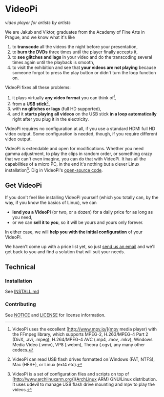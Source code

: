 # VideoPi

*video player for artists by artists*

We are Jakub and Viktor, graduates from the Academy of Fine Arts in Prague, and we know what it's like

1. to __transcode__ all the videos the night before your presentation,
2. to __burn the DVDs__ three times until the player finally accepts it,
3. to __see glitches and lags__ in your video and do the transcoding several times again until the playback is smooth,
4. to visit the exhibition and see that __your videos are not playing__ because someone forgot to press the play button or didn't turn the loop function on.

VideoPi fixes all these problems:

1. it plays virtually __any video format__ you can think of[^1],
2. from a __USB stick__[^2],
3. with __no glitches or lags__ (full HD supported),
4. and it __starts playing all videos__ on the USB stick __in a loop automatically__ right after you plug it in the electricity.

VideoPi requires no configuration at all, if you use a standard HDMI full HD video output. Some configuration is needed, though, if you require different video output.

VideoPi is extendable and open for modifications. Whether you need gamma adjustment, to play the clips in random order, or something crazy that we can't even imagine, you can do that with VideoPi. It has all the capabilities of a micro PC, in the end it's nothing but a clever Linux installation[^3]. Dig in VideoPi's [open-source code](http://lab.jakubvalenta.cz/jakub/video-pi).

## Get VideoPi

If you don't feel like installing VideoPi yourself (which you totally can, by the way, if you know the basics of Linux), we can

- __lend you a VideoPi__ (or two, or a dozen) for a daily price for as long as you need,
- or we can __sell it to you__, so it will be yours and yours only forever.

In either case, we will __help you with the initial configuration__ of your VideoPi.

We haven't come up with a price list yet, so just [send us an email](videopi@jakubvalenta.cz) and we'll get back to you and find a solution that will suit your needs.

## Technical

### Installation

See [INSTALL.md](./INSTALL.md)

### Contributing

See [NOTICE](./NOTICE) and [LICENSE](./LICENSE) for license information.

[^1]: VideoPi uses the excellent [http://www.mpv.io/](mpv media player) with the FFmpeg library, which supports MPEG-2, H.263/MPEG-4 Part 2 (DivX, .avi, .mpeg), H.264/MPEG-4 AVC (.mp4, .mov, .mkv), Windows Media Video (.wmv), VP8 (.webm), Theora (.ogv), any many other codecs.

[^2]: VideoPi can read USB flash drives formatted on Windows (FAT, NTFS), Mac (HFS+), or Linux (ext4 etc).

[^3]: VideoPi is a set of configuration files and scripts on top of [http://www.archlinuxarm.org/](ArchLinux ARM) GNU/Linux distribution. It uses udevil to manage USB flash drive mounting and mpv to play the videos.
